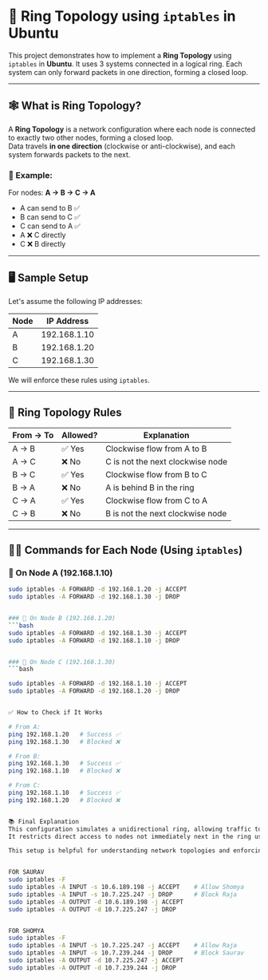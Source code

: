 ﻿# 🔁 Ring Topology using `iptables` in Ubuntu

This project demonstrates how to implement a **Ring Topology** using `iptables` in **Ubuntu**. It uses 3 systems connected in a logical ring. Each system can only forward packets in one direction, forming a closed loop.

---

## 🕸️ What is Ring Topology?

A **Ring Topology** is a network configuration where each node is connected to exactly two other nodes, forming a closed loop.  
Data travels **in one direction** (clockwise or anti-clockwise), and each system forwards packets to the next.

### 🔄 Example:
For nodes: **A → B → C → A**  
- A can send to B ✅  
- B can send to C ✅  
- C can send to A ✅  
- A ❌ C directly  
- C ❌ B directly

---

## 🖥️ Sample Setup

Let's assume the following IP addresses:

| Node | IP Address       |
|------|------------------|
| A    | 192.168.1.10     |
| B    | 192.168.1.20     |
| C    | 192.168.1.30     |

We will enforce these rules using `iptables`.

---

## 📜 Ring Topology Rules

| From → To     | Allowed? | Explanation                              |
|---------------|----------|------------------------------------------|
| A → B         | ✅ Yes   | Clockwise flow from A to B               |
| A → C         | ❌ No    | C is not the next clockwise node         |
| B → C         | ✅ Yes   | Clockwise flow from B to C               |
| B → A         | ❌ No    | A is behind B in the ring                |
| C → A         | ✅ Yes   | Clockwise flow from C to A               |
| C → B         | ❌ No    | B is not the next clockwise node         |

---

## 🧑‍💻 Commands for Each Node (Using `iptables`)

### 📍 On Node A (192.168.1.10)
```bash
sudo iptables -A FORWARD -d 192.168.1.20 -j ACCEPT
sudo iptables -A FORWARD -d 192.168.1.30 -j DROP


### 📍 On Node B (192.168.1.20)
```bash
sudo iptables -A FORWARD -d 192.168.1.30 -j ACCEPT
sudo iptables -A FORWARD -d 192.168.1.10 -j DROP


### 📍 On Node C (192.168.1.30)
```bash

sudo iptables -A FORWARD -d 192.168.1.10 -j ACCEPT
sudo iptables -A FORWARD -d 192.168.1.20 -j DROP


✅ How to Check if It Works

# From A:
ping 192.168.1.20   # Success ✅
ping 192.168.1.30   # Blocked ❌

# From B:
ping 192.168.1.30   # Success ✅
ping 192.168.1.10   # Blocked ❌

# From C:
ping 192.168.1.10   # Success ✅
ping 192.168.1.20   # Blocked ❌


📚 Final Explanation
This configuration simulates a unidirectional ring, allowing traffic to flow in a single direction.
It restricts direct access to nodes not immediately next in the ring using iptables.

This setup is helpful for understanding network topologies and enforcing strict traffic rules at the OS level using firewalls.


FOR SAURAV
sudo iptables -F
sudo iptables -A INPUT -s 10.6.189.198 -j ACCEPT    # Allow Shomya
sudo iptables -A INPUT -s 10.7.225.247 -j DROP      # Block Raja
sudo iptables -A OUTPUT -d 10.6.189.198 -j ACCEPT
sudo iptables -A OUTPUT -d 10.7.225.247 -j DROP


FOR SHOMYA 
sudo iptables -F
sudo iptables -A INPUT -s 10.7.225.247 -j ACCEPT    # Allow Raja
sudo iptables -A INPUT -s 10.7.239.244 -j DROP      # Block Saurav
sudo iptables -A OUTPUT -d 10.7.225.247 -j ACCEPT
sudo iptables -A OUTPUT -d 10.7.239.244 -j DROP

